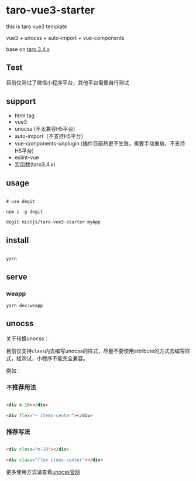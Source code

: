 # taro-vue3-starter
this is taro vue3 template

vue3 + unocss + auto-import + vue-components

base on [taro.3.4.x](https://taro-docs.jd.com/taro/docs/)

## Test

目前仅测试了微信小程序平台，其他平台需要自行测试

## support

* html tag
* vue3
* unocss (不太兼容H5平台)
* auto-import（不支持H5平台）
* vue-components-unplugin (插件目前热更不生效，需要手动重启，不支持H5平台)
* eslint-vue
* 宏函数(taro3.4.x)

## usage


```shell

# use degit

npm i -g degit

degit mistjs/taro-vue3-starter myApp

```

## install

```shell

yarn

```

## serve

### weapp

```shell
yarn dev:weapp
```

## unocss

关于转换unocss：

目前仅支持`class`内去编写unocss的样式，尽量不要使用attribute的方式去编写样式，经测试，小程序不能完全兼容。

例如：

### 不推荐用法

```html

<div m-10></div>

<div flex="~ items-center"></div>

```


### 推荐写法

```html

<div class="m-10"></div>

<div class="flex items-center"></div>

```


更多使用方式请查看[unocss官网](https://uno.antfu.me/)
